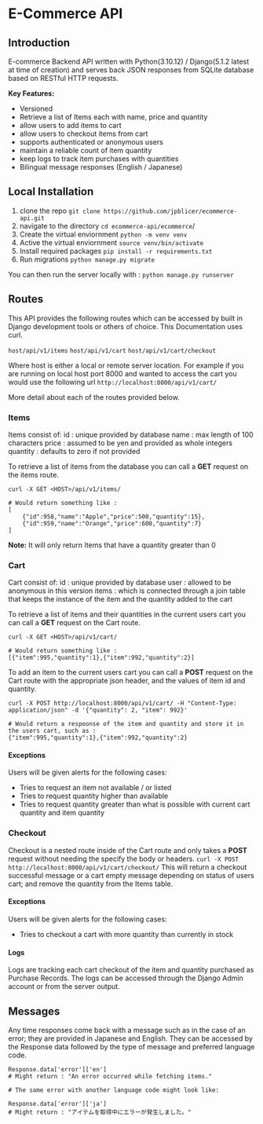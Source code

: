 # E-Commerce API
## Introduction
E-commerce Backend API written with Python(3.10.12) / Django(5.1.2 latest at time of creation) and serves back JSON responses from SQLite database based on RESTful HTTP requests.

**Key Features:**
- Versioned
- Retrieve a list of Items each with name, price and quantity
- allow users to add items to cart
- allow users to checkout items from cart
- supports authenticated or anonymous users
- maintain a reliable count of item quantity
- keep logs to track item purchases with quantities 
- Bilingual message responses (English / Japanese)

## Local Installation

1. clone the repo
`git clone https://github.com/jpblicer/ecommerce-api.git`
2. navigate to the directory
`cd ecommerce-api/ecommerce`/
3. Create the virtual enviornment
`python -m venv venv`
4. Active the virtual enviornment
`source venv/bin/activate`
5. Install required packages
`pip install -r requirements.txt`
6. Run migrations
`python manage.py migrate`

You can then run the server locally with :
`python manage.py runserver`


## Routes
This API provides the following routes which can be accessed by built in Django development tools or others of choice. This Documentation uses curl.

`host/api/v1/items`
`host/api/v1/cart`
`host/api/v1/cart/checkout`

Where host is either a local or remote server location. 
For example if you are running on local host port 8000 and wanted to access the cart you would use the following url
`http://localhost:8000/api/v1/cart/`

More detail about each of the routes provided below.

### Items
Items consist of:
	id : unique provided by database
	name : max length of 100 characters
	price : assumed to be yen and provided as whole integers
	quantity : defaults to zero if not provided
	
To retrieve a list of items from the database you can call a **GET** request on the items route.
```
curl -X GET <HOST>/api/v1/items/

# Would return something like :
[
	{"id":958,"name":"Apple","price":500,"quantity":15},
	{"id":959,"name":"Orange","price":600,"quantity":7}
]
```

**Note:** It will only return Items that have a quantity greater than 0 


### Cart
Cart consist of:
	id : unique provided by database
	user : allowed to be anonymous in this version
	items : which is connected through a join table that keeps the instance of the item and the quantity added to the cart
	
To retrieve a list of items and their quantities in the current users cart you can call a **GET** request on the Cart route.
```
curl -X GET <HOST>/api/v1/cart/

# Would return something like :
[{"item":995,"quantity":1},{"item":992,"quantity":2}]
```


To add an item to the current users cart you can call a **POST** request on the Cart route with the appropriate json header, and the values of item id and quantity.
```
curl -X POST http://localhost:8000/api/v1/cart/ -H "Content-Type: application/json" -d '{"quantity": 2, "item": 992}'

# Would return a respoonse of the item and quantity and store it in the users cart, such as :
{"item":995,"quantity":1},{"item":992,"quantity":2}
```


#### Exceptions
Users will be given alerts for the following cases:
- Tries to request an item not available / or listed
- Tries to request quantity higher than available 
- Tries to request quantity greater than what is possible with current cart quantity and item quantity 

### Checkout
Checkout is a nested route inside of the Cart route and only takes a **POST** request without needing the specify the body or headers.
`curl -X POST http://localhost:8000/api/v1/cart/checkout/`
This will return a checkout successful message or a cart empty message depending on status of users cart; and remove the quantity from the Items table.

#### Exceptions
Users will be given alerts for the following cases:
- Tries to checkout a cart with more quantity than currently in stock

#### Logs
Logs are tracking each cart checkout of the item and quantity purchased as Purchase Records. The logs can be accessed through the Django Admin account or from the server output.

## Messages
Any time responses come back with a message such as in the case of an error; they are provided in Japanese and English.
They can be accessed by the Response data followed by the type of message and preferred language code.
```
Response.data['error']['en']
# Might return : "An error occurred while fetching items."

# The same error with another language code might look like:

Response.data['error']['ja']
# Might return : "アイテムを取得中にエラーが発生しました。" 
```
